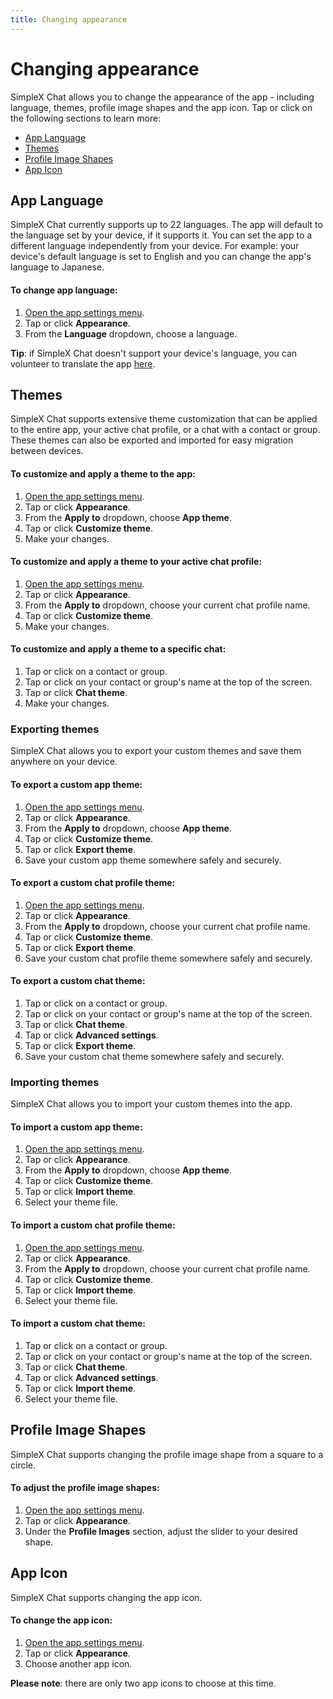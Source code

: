 ```yaml
---
title: Changing appearance
---
```


# Changing appearance

SimpleX Chat allows you to change the appearance of the app - including language, themes, profile image shapes and the app icon. Tap or click on the following sections to learn more:

- [App Language](#app-language)
- [Themes](#themes)
- [Profile Image Shapes](#profile-image-shapes)
- [App Icon](#app-icon)

## App Language

SimpleX Chat currently supports up to 22 languages. The app will default to the language set by your device, if it supports it. You can set the app to a different language independently from your device. For example: your device's default language is set to English and you can change the app's language to Japanese.  

#### To change app language:

1. [Open the app settings menu](./app-settings.md#opening-the-app-settings-menu).
2. Tap or click **Appearance**.
3. From the **Language** dropdown, choose a language. 

**Tip**: if SimpleX Chat doesn't support your device's language, you can volunteer to translate the app [here](https://hosted.weblate.org/projects/simplex-chat/).

## Themes

SimpleX Chat supports extensive theme customization that can be applied to the entire app, your active chat profile, or a chat with a contact or group. These themes can also be exported and imported for easy migration between devices.

#### To customize and apply a theme to the app:

1. [Open the app settings menu](./app-settings.md#opening-the-app-settings-menu).
2. Tap or click **Appearance**.
3. From the **Apply to** dropdown, choose  **App theme**. 
4. Tap or click **Customize theme**. 
5. Make your changes.

#### To customize and apply a theme to your active chat profile:

1. [Open the app settings menu](./app-settings.md#opening-the-app-settings-menu).
2. Tap or click **Appearance**.
3. From the **Apply to** dropdown, choose your current chat profile name.  
4. Tap or click **Customize theme**. 
5. Make your changes.

#### To customize and apply a theme to a specific chat:

1. Tap or click on a contact or group. 
2. Tap or click on your contact or group's name at the top of the screen.
3. Tap or click **Chat theme**. 
4. Make your changes. 

### Exporting themes

SimpleX Chat allows you to export your custom themes and save them anywhere on your device. 

#### To export a custom app theme:

1. [Open the app settings menu](./app-settings.md#opening-the-app-settings-menu).
2. Tap or click **Appearance**.
3. From the **Apply to** dropdown, choose **App theme**.
4. Tap or click **Customize theme**.
5. Tap or click **Export theme**.
6. Save your custom app theme somewhere safely and securely.

#### To export a custom chat profile theme:

1. [Open the app settings menu](./app-settings.md#opening-the-app-settings-menu).
2. Tap or click **Appearance**.
3. From the **Apply to** dropdown, choose your current chat profile name.
4. Tap or click **Customize theme**.
5. Tap or click **Export theme**.
6. Save your custom chat profile theme somewhere safely and securely.

#### To export a custom chat theme:

1. Tap or click on a contact or group.
2. Tap or click on your contact or group's name at the top of the screen.
3. Tap or click **Chat theme**.
4. Tap or click **Advanced settings**.
5. Tap or click **Export theme**.
6. Save your custom chat theme somewhere safely and securely.

### Importing themes

SimpleX Chat allows you to import your custom themes into the app.

#### To import a custom app theme:

1. [Open the app settings menu](./app-settings.md#opening-the-app-settings-menu).
2. Tap or click **Appearance**.
3. From the **Apply to** dropdown, choose **App theme**. 
4. Tap or click **Customize theme**. 
5. Tap or click **Import theme**. 
6. Select your theme file. 

#### To import a custom chat profile theme:

1. [Open the app settings menu](./app-settings.md#opening-the-app-settings-menu).
2. Tap or click **Appearance**.
3. From the **Apply to** dropdown, choose your current chat profile name.
4. Tap or click **Customize theme**.
5. Tap or click **Import theme**.
6. Select your theme file.

#### To import a custom chat theme:

1. Tap or click on a contact or group.
2. Tap or click on your contact or group's name at the top of the screen.
3. Tap or click **Chat theme**.
4. Tap or click **Advanced settings**.
5. Tap or click **Import theme**.
6. Select your theme file.

## Profile Image Shapes

SimpleX Chat supports changing the profile image shape from a square to a circle.

#### To adjust the profile image shapes:

1. [Open the app settings menu](./app-settings.md#opening-the-app-settings-menu).
2. Tap or click **Appearance**.
3. Under the **Profile Images** section, adjust the slider to your desired shape.

## App Icon

SimpleX Chat supports changing the app icon. 

#### To change the app icon:

1. [Open the app settings menu](./app-settings.md#opening-the-app-settings-menu).
2. Tap or click **Appearance**.
3. Choose another app icon. 

**Please note**: there are only two app icons to choose at this time.
